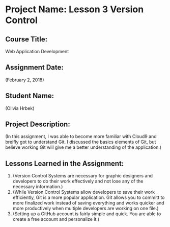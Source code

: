 # Project Name:  Lesson 3 Version Control


## Course Title:
Web Application Development

## Assignment Date:  
(February 2, 2018)

## Student Name:  
(Olivia Hrbek)

## Project Description:
(In this assignment, I was able to become more familiar with Cloud9 and breifly got to understand Git. I discussed the basics elements of Git, but believe working Git will give me a better understanding of the application.)

## Lessons Learned in the Assignment:
1. (Version Control Systems are necessary for graphic designers and developers to do their work effectively and not lose any of the necessary information.)
2. (While Version Control Systems allow developers to save their work efficiently, Git is a more popular application. Git allows you to committ to more finalized work instead of saving everything and works quicker and more productively when multiple developers are working on one file.)
3. (Setting up a GitHub account is fairly simple and quick. You are able to create a free account and personalize it.)

